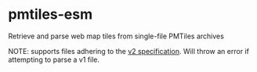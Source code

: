 # pmtiles-esm

Retrieve and parse web map tiles from single-file PMTiles archives

NOTE: supports files adhering to the [v2 specification][spec].
Will throw an error if attempting to parse a v1 file.

[spec]: https://github.com/protomaps/PMTiles/#specification
